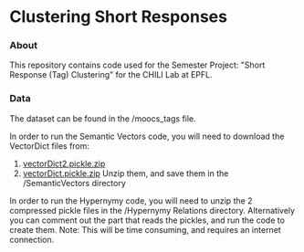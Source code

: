 # Clustering Short Responses
### About
This repository contains code used for the Semester Project: "Short Response (Tag) Clustering" for the CHILI Lab at EPFL. 

### Data

The dataset can be found in the /moocs_tags file.

In order to run the Semantic Vectors code, you will need to download the VectorDict files from:
1. [vectorDict2.pickle.zip](https://nofile.io/f/XmfzxnAZrYF/vectorDict2.pickle.zip)
2. [vectorDict.pickle.zip](https://nofile.io/f/dxrmeR3YGQO/vectorDict.pickle.zip)
Unzip them, and save them in the /SemanticVectors directory

In order to run the Hypernymy code, you will need to unzip the 2 compressed pickle files in the /Hypernymy Relations directory. Alternatively you can comment out the part that reads the pickles, and run the code to create them. Note: This will be time consuming, and requires an internet connection.
